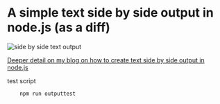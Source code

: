 # A simple text side by side output in node.js (as a diff)

![side by side text output](https://i.imgflip.com/4v4qn1.gif)

[Deeper detail on my blog on how to create text side by side output in node.js](https://gallant-bell-850d88.netlify.app/2021/january/how-to-create-diff-text-output.html)

test script
```
    npm run outputtest
```